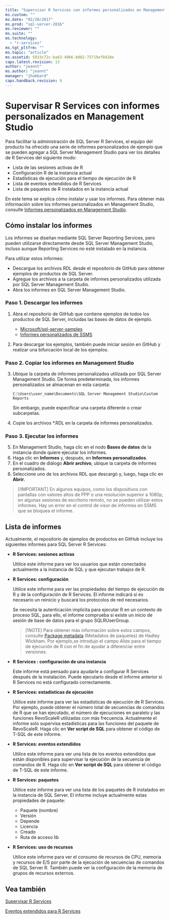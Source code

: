 ```yaml
---
title: "Supervisar R Services con informes personalizados en Management Studio | Microsoft Docs"
ms.custom: ""
ms.date: "02/20/2017"
ms.prod: "sql-server-2016"
ms.reviewer: ""
ms.suite: ""
ms.technology: 
  - "r-services"
ms.tgt_pltfrm: ""
ms.topic: "article"
ms.assetid: 5933c72c-ba63-4966-b882-75719ef8428e
caps.latest.revision: 13
author: "jeannt"
ms.author: "jeannt"
manager: "jhubbard"
caps.handback.revision: 9
---
```

# Supervisar R Services con informes personalizados en Management Studio
Para facilitar la administración de SQL Server R Services, el equipo del producto ha ofrecido una serie de informes personalizados de ejemplo que se pueden agregar a SQL Server Management Studio para ver los detalles de R Services del siguiente modo:

- Lista de las sesiones activas de R
- Configuración R de la instancia actual
- Estadísticas de ejecución para el tiempo de ejecución de R
- Lista de eventos extendidos de R Services
- Lista de paquetes de R instalados en la instancia actual

En este tema se explica cómo instalar y usar los informes. Para obtener más información sobre los informes personalizados en Management Studio, consulte [Informes personalizados en Management Studio](../../ssms/object/custom-reports-in-management-studio.md).

## <a name="how-to-install-the-reports"></a>Cómo instalar los informes

Los informes se diseñan mediante SQL Server Reporting Services, pero pueden utilizarse directamente desde SQL Server Management Studio, incluso aunque Reporting Services no esté instalado en la instancia. 

Para utilizar estos informes:

* Descargue los archivos RDL desde el repositorio de GitHub para obtener ejemplos de productos de SQL Server.
* Agregue los archivos a la carpeta de informes personalizados utilizada por SQL Server Management Studio.
* Abra los informes en SQL Server Management Studio.


### <a name="step-1-download-the-reports"></a>Paso 1. Descargar los informes

1. Abra el repositorio de GitHub que contiene ejemplos de todos los productos de SQL Server, incluidas las bases de datos de ejemplo. 
   + [Microsoft/sql-server-samples](https://github.com/Microsoft/sql-server-samples)
   + [Informes personalizados de SSMS](https://github.com/Microsoft/sql-server-samples/tree/master/samples/features/r-services/SSMS-Custom-Reports)
      
2. Para descargar los ejemplos, también puede iniciar sesión en GitHub y realizar una bifurcación local de los ejemplos. 

### <a name="step-2-copy-the-reports-to-management-studio"></a>Paso 2. Copiar los informes en Management Studio

3. Ubique la carpeta de informes personalizados utilizada por SQL Server Management Studio. De forma predeterminada, los informes personalizados se almacenan en esta carpeta:
    
   `C:\Users\user_name\Documents\SQL Server Management Studio\Custom Reports`

   Sin embargo, puede especificar una carpeta diferente o crear subcarpetas.

4. Copie los archivos *.RDL en la carpeta de informes personalizados.


### <a name="step-3-run-the-reports"></a>Paso 3. Ejecutar los informes

5. En Management Studio, haga clic en el nodo **Bases de datos** de la instancia donde quiere ejecutar los informes.
6. Haga clic en **Informes** y, después, en **Informes personalizados**. 
7. En el cuadro de diálogo **Abrir archivo**, ubique la carpeta de informes personalizados.
8. Seleccione uno de los archivos RDL que descargó y, luego, haga clic en **Abrir**.

> [!IMPORTANT] En algunos equipos, como los dispositivos con pantallas con valores altos de PPP o una resolución superior a 1080p, en algunas sesiones de escritorio remoto, no se pueden utilizar estos informes. Hay un error en el control de visor de informes en SSMS que se bloquea el informe.  


## <a name="report-list"></a>Lista de informes

Actualmente, el repositorio de ejemplos de productos en GitHub incluye los siguientes informes para SQL Server R Services:

+ **R Services: sesiones activas**

  Utilice este informe para ver los usuarios que están conectados actualmente a la instancia de SQL y que ejecutan trabajos de R. 
  
+ **R Services: configuración**

  Utilice este informe para ver las propiedades del tiempo de ejecución de R y de la configuración de R Services. El informe indicará si es necesario un reinicio y buscará los protocolos de red necesarios. 
  
  Se necesita la autenticación implícita para ejecutar R en un contexto de proceso SQL, para ello, el informe comprueba si existe un inicio de sesión de base de datos para el grupo SQLRUserGroup.

  > [!NOTE] Para obtener más información sobre estos campos, consulte [Package metadata](http://r-pkgs.had.co.nz/description.html) (Metadatos de paquetes) de Hadley Wickham. Por ejemplo,se introdujo el campo *Alias* para el tiempo de ejecución de R con el fin de ayudar a diferenciar entre versiones. 

 + **R Services : configuración de una instancia** 

   Este informe está pensado para ayudarle a configurar R Services después de la instalación. Puede ejecutarlo desde el informe anterior si R Services no está configurado correctamente.
 
+ **R Services: estadísticas de ejecución**

  Utilice este informe para ver las estadísticas de ejecución de R Services. Por ejemplo, puede obtener el número total de secuencias de comandos de R que se han ejecutado, el número de ejecuciones en paralelo y las funciones RevoScaleR utilizadas con más frecuencia.
  Actualmente el informe solo supervisa estadísticas para las funciones del paquete de RevoScaleR.
  Haga clic en **Ver script de SQL** para obtener el código de T-SQL de este informe. 

+ **R Services: eventos extendidos**

  Utilice este informe para ver una lista de los eventos extendidos que están disponibles para supervisar la ejecución de la secuencia de comandos de R. 
  Haga clic en **Ver script de SQL** para obtener el código de T-SQL de este informe.

+ **R Services: paquetes**

  Utilice este informe para ver una lista de los paquetes de R instalados en la instancia de SQL Server. El informe incluye actualmente estas propiedades de paquete: 
  + Paquete (nombre)
  + Versión 
  + Depende
  + Licencia
  + Creado
  + Ruta de acceso lib

+ **R Services: uso de recursos**

  Utilice este informe para ver el consumo de recursos de CPU, memoria y recursos de E/S por parte de la ejecución de secuencias de comandos de SQL Server R. También puede ver la configuración de la memoria de grupos de recursos externos. 


## <a name="see-also"></a>Vea también

[Supervisar R Services](../../advanced-analytics/r-services/monitoring-r-services.md)

[Eventos extendidos para R Services](../../advanced-analytics/r-services/extended-events-for-sql-server-r-services.md)